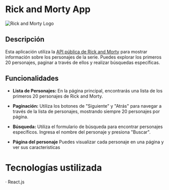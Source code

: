 # Rick and Morty App

![Rick and Morty Logo](link_to_logo_image.png)

## Descripción

Esta aplicación utiliza la [API pública de Rick and Morty](https://rickandmortyapi.com/) para mostrar información sobre los personajes de la serie. Puedes explorar los primeros 20 personajes, paginar a través de ellos y realizar búsquedas específicas.

## Funcionalidades

- **Lista de Personajes:** En la página principal, encontrarás una lista de los primeros 20 personajes de Rick and Morty.

- **Paginación:** Utiliza los botones de "Siguiente" y "Atrás" para navegar a través de la lista de personajes, mostrando siempre 20 personajes por página.

- **Búsqueda:** Utiliza el formulario de búsqueda para encontrar personajes específicos. Ingresa el nombre del personaje y presiona "Buscar".

- **Página del personaje** Puedes visualizar cada personaje en una página y ver sus caracteristicas

# Tecnologías ustilizada

· React.js
